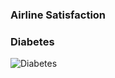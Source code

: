 ### Airline Satisfaction




### Diabetes

![Diabetes](https://user-images.githubusercontent.com/87642864/174126256-654c6422-19da-4916-a87c-06555cbc40d5.jpg)
